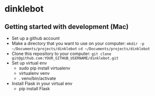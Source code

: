# dinklebot


## Getting started with development (Mac)

- Set up a github account
- Make a directory that you want to use on your computer:
    `mkdir -p ~/Documents/projects/dinklebot`
    `cd ~/Documents/projects/dinklebot`
- Clone this repository to your computer:
    `git clone git@github.com:YOUR_GITHUB_USERNAME/dinklebot.git`
- Set up virtual env
  - sudo pip install virtualenv
  - virtualenv venv
  - . venv/bin/activate
- Install Flask in your virtual env
  - pip install Flask
